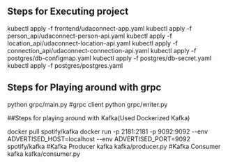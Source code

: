 ## Steps for Executing project

kubectl apply -f frontend/udaconnect-app.yaml
kubectl apply -f person_api/udaconnect-person-api.yaml
kubectl apply -f location_api/udaconnect-location-api.yaml
kubectl apply -f connection_api/udaconnect-connection-api.yaml
kubectl apply -f postgres/db-configmap.yaml
kubectl apply -f postgres/db-secret.yaml
kubectl apply -f postgres/postgres.yaml


## Steps for Playing around with grpc

python grpc/main.py
#grpc client
python grpc/writer.py


##Steps for playing around with Kafka(Used Dockerized Kafka)

docker pull spotify/kafka
docker run -p 2181:2181 -p 9092:9092 --env ADVERTISED_HOST=localhost --env ADVERTISED_PORT=9092 spotify/kafka
#Kafka Producer
kafka kafka/producer.py
#Kafka Consumer
kafka kafka/consumer.py